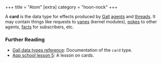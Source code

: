 +++
title = "Atom"
[extra]
category = "hoon-nock"
+++

A **card** is the data type for effects produced by
[Gall](/reference/glossary/gall) [agents](/reference/glossary/agent) and
[threads](/reference/glossary/thread). It may contain things like requests to
[vanes](/reference/glossary/vane) (kernel modules),
[pokes](/reference/glossary/poke) to other agents,
[facts](/reference/glossary/fact) for subscribers, etc.

### Further Reading

- [Gall data types reference](/reference/arvo/gall/data-types#cardagent):
  Documentation of the `card` type.
- [App school lesson 5](/guides/core/app-school/5-cards): A lesson on cards.
